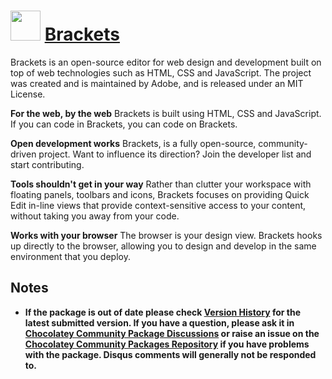 # <img src="https://cdn.jsdelivr.net/gh/chocolatey-community/chocolatey-coreteampackages@edba4a5849ff756e767cba86641bea97ff5721fe/icons/Brackets.svg" width="48" height="48"/> [Brackets](https://chocolatey.org/packages/Brackets)


Brackets is an open-source editor for web design and development built on top of web technologies such as HTML, CSS and JavaScript. The project was created and is maintained by Adobe, and is released under an MIT License.

**For the web, by the web**
Brackets is built using HTML, CSS and JavaScript. If you can code in Brackets, you can code on Brackets.

**Open development works**
Brackets, is a fully open-source, community-driven project. Want to influence its direction? Join the developer list and start contributing.

**Tools shouldn't get in your way**
Rather than clutter your workspace with floating panels, toolbars and icons, Brackets focuses on providing Quick Edit in-line views that provide context-sensitive access to your content, without taking you away from your code.

**Works with your browser**
The browser is your design view. Brackets hooks up directly to the browser, allowing you to design and develop in the same environment that you deploy.

## Notes

- **If the package is out of date please check [Version History](#versionhistory) for the latest submitted version. If you have a question, please ask it in [Chocolatey Community Package Discussions](https://github.com/chocolatey-community/chocolatey-packages/discussions) or raise an issue on the [Chocolatey Community Packages Repository](https://github.com/chocolatey-community/chocolatey-packages/issues) if you have problems with the package. Disqus comments will generally not be responded to.**
